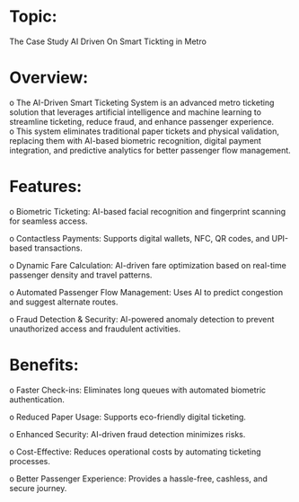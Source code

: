 # Topic:
The Case Study AI Driven On Smart Tickting in Metro  
# Overview:

o The AI-Driven Smart Ticketing System is an advanced metro ticketing solution that leverages artificial intelligence and machine learning to streamline ticketing, reduce fraud, and enhance passenger experience.  
o This system eliminates traditional paper tickets and physical validation, replacing them with AI-based biometric recognition, digital payment integration, and predictive analytics for better passenger flow management.

# Features:

o Biometric Ticketing: AI-based facial recognition and fingerprint scanning for seamless access.  

o Contactless Payments: Supports digital wallets, NFC, QR codes, and UPI-based transactions.  

o Dynamic Fare Calculation: AI-driven fare optimization based on real-time passenger density and travel patterns.  

o Automated Passenger Flow Management: Uses AI to predict congestion and suggest alternate routes.  

o Fraud Detection & Security: AI-powered anomaly detection to prevent unauthorized access and fraudulent activities.  

# Benefits:

o Faster Check-ins: Eliminates long queues with automated biometric authentication.  

o Reduced Paper Usage: Supports eco-friendly digital ticketing.  

o Enhanced Security: AI-driven fraud detection minimizes risks.  

o Cost-Effective: Reduces operational costs by automating ticketing processes.  

o Better Passenger Experience: Provides a hassle-free, cashless, and secure journey.  
